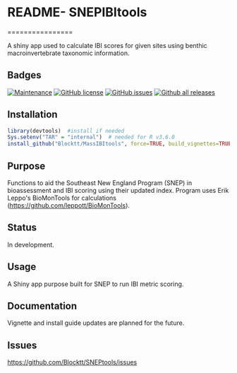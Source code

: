 
# README- SNEPIBItools
================

A shiny app used to calculate IBI scores for given sites using benthic macroinvertebrate taxonomic information.

## Badges

[![Maintenance](https://img.shields.io/badge/Maintained%3F-yes-green.svg)](https://github.com/Blocktt/SNEPtools/graphs/commit-activity)
[![GitHub
license](https://img.shields.io/github/license/Blocktt/SNEPtools)](https://github.com/Blocktt/SNEPtools/blob/master/LICENSE)
[![GitHub
issues](https://img.shields.io/github/issues-raw/Blocktt/SNEPtools)](https://github.com/Blocktt/SNEPtools/issues)
[![Github all
releases](https://img.shields.io/github/downloads/Blocktt/SNEPtools/total)](https://github.com/Blocktt/SNEPtools/releases)

## Installation

``` r
library(devtools)  #install if needed
Sys.setenv("TAR" = "internal")  # needed for R v3.6.0
install_github("Blocktt/MassIBItools", force=TRUE, build_vignettes=TRUE)
```

## Purpose

Functions to aid the Southeast New England Program (SNEP) in bioassessment and IBI scoring using their updated index. Program uses Erik Leppo's BioMonTools for calculations (https://github.com/leppott/BioMonTools). 

## Status

In development.

## Usage

A Shiny app purpose built for SNEP to run IBI metric scoring. 

## Documentation

Vignette and install guide updates are planned for the future.

## Issues

<https://github.com/Blocktt/SNEPtools/issues>

